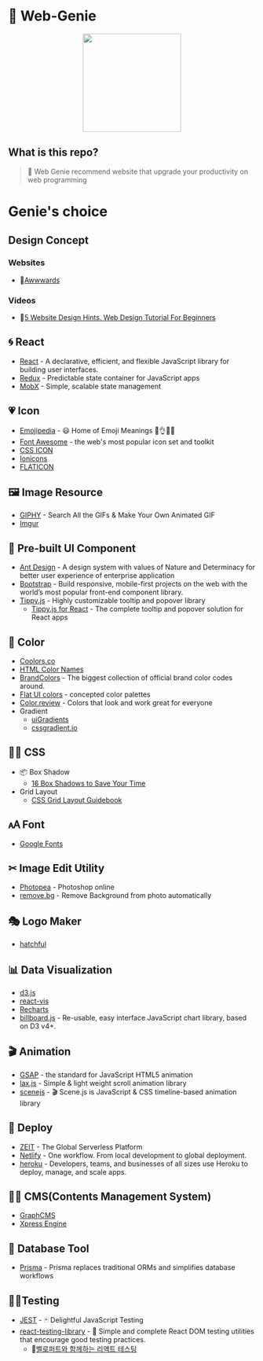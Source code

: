 # 🧞 Web-Genie

<p align="center">
  <img src="https://emojipedia-us.s3.dualstack.us-west-1.amazonaws.com/thumbs/120/facebook/158/genie_1f9de.png" width="200px"/>
</p>

## What is this repo?

> 🧞 Web Genie recommend website that upgrade your productivity on web programming

# Genie's choice

## Design Concept
### Websites
- 📜[Awwwards](https://www.awwwards.com/)
### Videos
- 🎥[5 Website Design Hints. Web Design Tutorial For Beginners](https://www.youtube.com/watch?v=j2G1IUpRiPY)

## 🌀 React
- [React](https://github.com/facebook/react) - A declarative, efficient, and flexible JavaScript library for building user interfaces.
- [Redux](https://github.com/reduxjs/redux) - Predictable state container for JavaScript apps
- [MobX](https://github.com/mobxjs/mobx) - Simple, scalable state management

## 💗 Icon
- [Emojipedia](https://emojipedia.org/) - 😃 Home of Emoji Meanings 💁👌🎍😍
- [Font Awesome](https://fontawesome.com/) - the web's most popular icon set and toolkit
- [CSS ICON](https://cssicon.space/#/)
- [Ionicons](https://ionicons.com/)
- [FLATICON](https://www.flaticon.com)

## 🖼️ Image Resource
- [GIPHY](https://giphy.com/) - Search All the GIFs & Make Your Own Animated GIF
- [Imgur](https://imgur.com/)

## 🧱 Pre-built UI Component
- [Ant Design](https://ant.design/) - A design system with values of Nature and Determinacy for better user experience of enterprise application
- [Bootstrap](https://getbootstrap.com/) - Build responsive, mobile-first projects on the web with the world’s most popular front-end component library.
- [Tippy.js](https://github.com/atomiks/tippyjs) - Highly customizable tooltip and popover library
  - [Tippy.js for React](https://github.com/atomiks/tippy.js-react) - The complete tooltip and popover solution for React apps

## 🎨 Color
- [Coolors.co](https://coolors.co)
- [HTML Color Names](https://www.w3schools.com/colors/colors_names.asp)
- [BrandColors](https://brandcolors.net/) - The biggest collection of official brand color codes around.
- [Flat UI colors](https://flatuicolors.com/) - concepted color palettes
- [Color.review](https://color.review/) - Colors that look and work great for everyone
- Gradient
  - [uiGradients](https://uigradients.com/)
  - [cssgradient.io](https://cssgradient.io/)

## 👨‍🎨 CSS
- 📦 Box Shadow
  - [16 Box Shadows to Save Your Time](http://cssdeck.com/labs/16-box-shadows-to-save-your-time/)
- Grid Layout
  - [CSS Grid Layout Guidebook](https://uid.gitbook.io/css-grid)

## 🗚 Font
- [Google Fonts](https://fonts.google.com)

## ✂ Image Edit Utility
- [Photopea](https://www.photopea.com/) - Photoshop online
- [remove.bg](https://www.remove.bg/) - Remove Background from photo automatically

## 🎭 Logo Maker
- [hatchful](https://hatchful.shopify.com/)

## 📊 Data Visualization
- [d3.js](https://d3js.org/)
- [react-vis](https://d3js.org/)
- [Recharts](http://recharts.org/en-US/)
- [billboard.js](https://naver.github.io/billboard.js/) - Re-usable, easy interface JavaScript chart library, based on D3 v4+.

## 🎬 Animation
- [GSAP](https://greensock.com/gsap) - the standard for JavaScript HTML5 animation
- [lax.js](https://github.com/alexfoxy/laxxx) - Simple & light weight scroll animation library
- [scenejs](https://github.com/daybrush/scenejs) - 🎬 Scene.js is JavaScript & CSS timeline-based animation library

## 🚗 Deploy
- [ZEIT](https://zeit.co/) - The Global Serverless Platform
- [Netlify](https://www.netlify.com/) - One workflow. From local development to global deployment.
- [heroku](https://www.heroku.com/) - Developers, teams, and businesses of all sizes use Heroku to deploy, manage, and scale apps.

## 👷‍♂️ CMS(Contents Management System)
- [GraphCMS](https://graphcms.com/)
- [Xpress Engine](https://www.xpressengine.com/)

## 🔧 Database Tool
- [Prisma](https://www.prisma.io/) - Prisma replaces traditional ORMs and simplifies database workflows

## 👨‍🔬Testing
- [JEST](https://github.com/facebook/jest) - 🃏 Delightful JavaScript Testing
- [react-testing-library](https://github.com/testing-library/react-testing-library) - 🐐 Simple and complete React DOM testing utilities that encourage good testing practices.
  - 📜[벨로퍼트와 함께하는 리액트 테스팅](https://velog.io/@velopert/series/react-testing)

